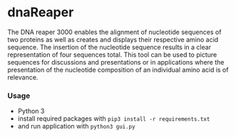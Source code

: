 # dnaReaper

The DNA reaper 3000 enables the alignment of nucleotide sequences of two proteins as well as creates and displays their respective amino acid sequence. The insertion of the nucleotide sequence results in a clear representation of four sequences total.
This tool can be used to picture sequences for discussions and presentations or in applications where the presentation of the nucleotide composition of an individual amino acid is of relevance.

### Usage
* Python 3
* install required packages with 
`pip3 install -r requirements.txt`
* and run application with
`python3 gui.py`
